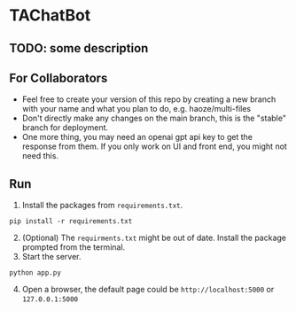 # TAChatBot

## TODO: some description

## For Collaborators 
- Feel free to create your version of this repo by creating a new branch with your name and what you plan to do, e.g. haoze/multi-files
- Don't directly make any changes on the main branch, this is the "stable" branch for deployment.
- One more thing, you may need an openai gpt api key to get the response from them. If you only work on UI and front end, you might not need this.

## Run
1. Install the packages from `requirements.txt`.
```
pip install -r requirements.txt
```
2. (Optional) The `requirments.txt` might be out of date. Install the package prompted from the terminal.
3. Start the server.
```
python app.py
```  
4. Open a browser, the default page could be `http://localhost:5000` or `127.0.0.1:5000`
